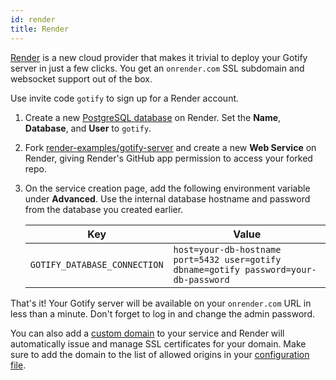```yaml
---
id: render
title: Render
---
```


[Render](https://render.com) is a new cloud provider that makes it trivial to deploy your Gotify server in just a few clicks. You get an `onrender.com` SSL subdomain and websocket support out of the box.

Use invite code `gotify` to sign up for a Render account.

1. Create a new [PostgreSQL database](https://render.com/docs/databases) on Render. Set the **Name**, **Database**, and **User** to `gotify`.

2. Fork [render-examples/gotify-server](https://github.com/render-examples/gotify-server) and create a new **Web Service** on Render, giving Render's GitHub app permission to access your forked repo.

3. On the service creation page, add the following environment variable under **Advanced**. Use the internal database hostname and password from the database you created earlier.

   | Key                          | Value                                                                                 |
   | ---------------------------- | ------------------------------------------------------------------------------------- |
   | `GOTIFY_DATABASE_CONNECTION` | `host=your-db-hostname port=5432 user=gotify dbname=gotify password=your-db-password` |

That's it! Your Gotify server will be available on your `onrender.com` URL in less than a minute. Don't forget to log in and change the admin password.

You can also add a [custom domain](https://render.com/docs/custom-domains) to your service and Render will automatically issue and manage SSL certificates for your domain. Make sure to add the domain to the list of allowed origins in your [configuration file](/docs/config#config-file).

